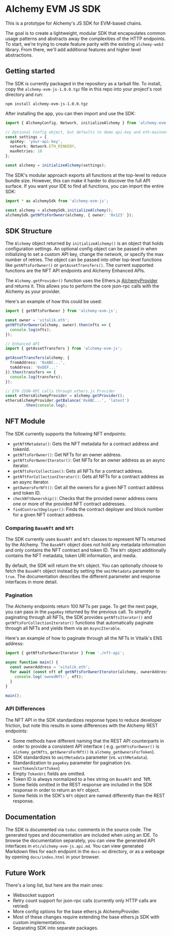 # Alchemy EVM JS SDK

This is a prototype for Alchemy's JS SDK for EVM-based chains.

The goal is to create a lightweight, modular SDK that encapsulates common usage patterns and abstracts away the
complexities of the HTTP endpoints. To start, we're trying to create feature parity with the existing `alchemy-web3`
library. From there, we'll add additional features and higher level abstractions.

## Getting started

The SDK is currently packaged in the repository as a tarball file. To install, copy the `alchemy-evm-js-1.0.0.tgz`
file in this repo into your project's root directory and run:

```
npm install alchemy-evm-js-1.0.0.tgz
```

After installing the app, you can then import and use the SDK:

```ts
import { AlchemyConfig, Network, initializeAlchemy } from 'alchemy-evm-js';

// Optional Config object, but defaults to demo api-key and eth-mainnet.
const settings = {
  apiKey: 'your-api-key',
  network: Network.ETH_RINKEBY,
  maxRetries: 10
};

const alchemy = initializeAlchemy(settings);
```

The SDK's modular approach exports all functions at the top-level to reduce bundle size. However,
this can make it harder to discover the full API surface. If you want your IDE to find all functions, you can import
the entire SDK:

```ts
import * as alchemySdk from 'alchemy-evm-js';

const alchemy = alchemySdk.initializeAlchemy();
alchemySdk.getNftsForOwner(alchemy, { owner: '0x123' });
```

## SDK Structure

The `Alchemy` object returned by `initializeAlchemy()` is an object that holds configuration settings. An optional
config object can be passed in when initializing to set a custom API key, change the network, or specify the max number
of retries. The object can be passed into other top-level functions like `getNftsForOwner()` or `getAssetTransfers()`.
The
current supported functions are the NFT API endpoints and Alchemy Enhanced APIs.

The `Alchemy.getProvider()` function uses the
Ethers.js [AlchemyProvider](https://docs.ethers.io/v5/api/providers/api-providers/#AlchemyProvider) and returns it. This
allows you to perform the core json-rpc calls with the Alchemy as your provider.

Here's an example of how this could be used:

```ts
import { getNftsForOwner } from 'alchemy-evm-js';

const owner = 'vitalik.eth';
getNftsForOwner(alchemy, owner).then(nfts => {
  console.log(nfts);
});

// Enhanced API
import { getAssetTransfers } from 'alchemy-evm-js';

getAssetTransfers(alchemy, {
  fromAddress: '0xABC...',
  toAddress: '0xDEF...'
}).then(transfers => {
  console.log(transfers);
});

// ETH JSON-RPC calls through ethers.js Provider
const ethersAlchemyProvider = alchemy.getProvider();
ethersAlchemyProvider.getBalance('0xABC...', 'latest')
        .then(console.log);
```

## NFT Module

The SDK currently supports the following NFT endpoints:

- `getNftMetadata()`: Gets the NFT metadata for a contract address and tokenId.
- `getNftsForOwner()`: Get NFTs for an owner address.
- `getNftsForOwnerIterator()`: Get NFTs for an owner address as an async iterator.
- `getNftsForCollection()`: Gets all NFTs for a contract address.
- `getNftForCollectionIterator()`: Gets all NFTs for a contract address as an async iterator.
- `getOwnersForNft()`: Get all the owners for a given NFT contract address and token ID.
- `checkNftOwnership()`: Checks that the provided owner address owns one or more of the provided NFT contract addresses.
- `findContractDeployer()`: Finds the contract deployer and block number for a given NFT contract address.

### Comparing `BaseNft` and `Nft`

The SDK currently uses `BaseNft` and `Nft` classes to represent NFTs returned by the Alchemy. The `BaseNft` object does
not hold any metadata information and only contains the NFT contract and token ID. The `Nft` object additionally
contains the NFT metadata, token URI information, and media.

By default, the SDK will return the `Nft` object. You can optionally choose to fetch the `BaseNft` object instead by
setting the `omitMetadata` parameter to `true`. The documentation describes the different parameter and response
interfaces in more detail.

### Pagination

The Alchemy endpoints return 100 NFTs per page. To get the next page, you can pass in the `pageKey` returned by the
previous call. To simplify paginating through all NFTs, the SDK provides `getNftsIterator()`
and `getNftsForCollectionIterator()` functions that automatically paginate through all NFTs and yields them via
an `AsyncIterable`.

Here's an example of how to paginate through all the NFTs in Vitalik's ENS address:

```ts
import { getNftsForOwnerIterator } from './nft-api';

async function main() {
  const ownerAddress = 'vitalik.eth';
  for await (const nft of getNftsForOwnerIterator(alchemy, ownerAddress)) {
    console.log('ownedNft:', nft);
  }
}

main();
```

### API Differences

The NFT API in the SDK standardizes response types to reduce developer friction, but note this results in some
differences with the Alchemy REST endpoints:

- Some methods have different naming that the REST API counterparts in order to provide a consistent API interface (
  e.g. `getNftsForOwner()` is `alchemy_getNfts`, `getOwnersForNft()` is `alchemy_getOwnersForToken`).
- SDK standardizes to `omitMetadata` parameter (vs. `withMetadata`).
- Standardization to `pageKey` parameter for pagination (vs. `nextToken`/`startToken`)
- Empty `TokenUri` fields are omitted.
- Token ID is always normalized to a hex string on `BaseNft` and `Nft.
- Some fields omitted in the REST response are included in the SDK response in order to return an `Nft` object.
- Some fields in the SDK's `Nft` object are named differently than the REST response.

## Documentation

The SDK is documented via `tsdoc` comments in the source code. The generated types and documentation are included when
using an IDE. To browse the documentation separately, you can view the generated API interfaces
in `etc/alchemy-evm-js.api.md`. You can view generated Markdown files for each endpoint in the `docs-md` directory,
or as a webpage by opening `docs/index.html` in your browser.

## Future Work

There's a long list, but here are the main ones:

- Websocket support
- Retry count support for json-rpc calls (currently only HTTP calls are retried)
- More config options for the base ethers.js AlchemyProvider.
- Most of these changes require extending the base ethers.js SDK with custom implementations.
- Separating SDK into separate packages.
